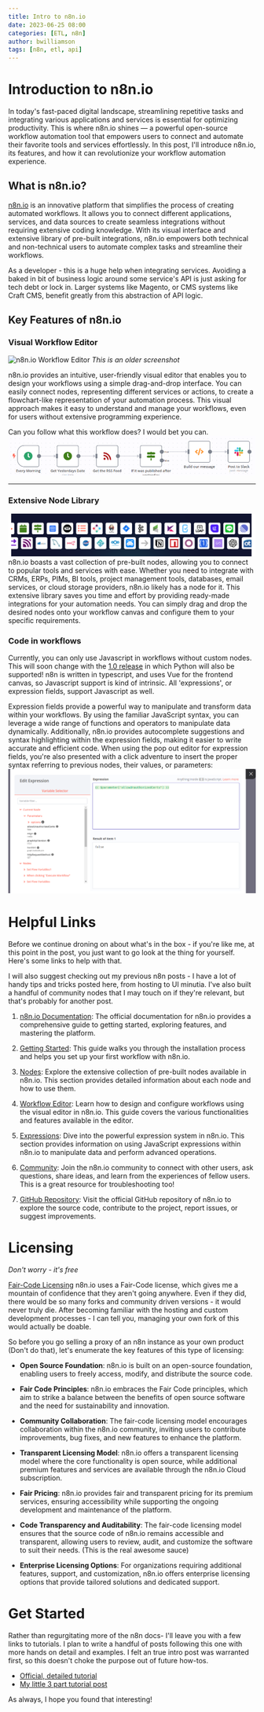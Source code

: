 ```yaml
---
title: Intro to n8n.io
date: 2023-06-25 08:00
categories: [ETL, n8n]
author: bwilliamson
tags: [n8n, etl, api]
---
```


# Introduction to n8n.io

In today's fast-paced digital landscape, streamlining repetitive tasks and integrating various applications and services is essential for optimizing productivity. This is where n8n.io shines — a powerful open-source workflow automation tool that empowers users to connect and automate their favorite tools and services effortlessly. In this post, I'll introduce n8n.io, its features, and how it can revolutionize your workflow automation experience.

## What is n8n.io?

[n8n.io](https://n8n.io) is an innovative platform that simplifies the process of creating automated workflows. It allows you to connect different applications, services, and data sources to create seamless integrations without requiring extensive coding knowledge. With its visual interface and extensive library of pre-built integrations, n8n.io empowers both technical and non-technical users to automate complex tasks and streamline their workflows.

As a developer - this is a huge help when integrating services. Avoiding a baked in bit of business logic around some service's API is just asking for tech debt or lock in. Larger systems like Magento, or CMS systems like Craft CMS, benefit greatly from this abstraction of API logic.

## Key Features of n8n.io

### Visual Workflow Editor

![n8n.io Workflow Editor](https://d33wubrfki0l68.cloudfront.net/7717e7fbad35ebd54428852c83b6ca2503efa88c/7a1ef/_images/courses/level-one/chapter-one/editor-ui.png)
*This is an older screenshot*

n8n.io provides an intuitive, user-friendly visual editor that enables you to design your workflows using a simple drag-and-drop interface. You can easily connect nodes, representing different services or actions, to create a flowchart-like representation of your automation process. This visual approach makes it easy to understand and manage your workflows, even for users without extensive programming experience.

Can you follow what this workflow does? I would bet you can.
![RSS feed n8n workflow example](<../assets/img/post images/etl/n8n/20230625/n8nexampleworkflowcanvas.png>)

---

### Extensive Node Library
![Integrations with n8n](<../assets/img/post images/etl/n8n/20230625/n8nnodelistpartial.png>)
n8n.io boasts a vast collection of pre-built nodes, allowing you to connect to popular tools and services with ease. Whether you need to integrate with CRMs, ERPs, PIMs, BI tools, project management tools, databases, email services, or cloud storage providers, n8n.io likely has a node for it. This extensive library saves you time and effort by providing ready-made integrations for your automation needs. You can simply drag and drop the desired nodes onto your workflow canvas and configure them to your specific requirements.

### Code in workflows

Currently, you can only use Javascript in workflows without custom nodes. This will soon change with the [1.0 release](https://docs.n8n.io/1-0-preview/) in which Python will also be supported! n8n is written in typescript, and uses Vue for the frontend canvas, so Javascript support is kind of intrinsic. All 'expressions', or expression fields, support Javascript as well.

Expression fields provide a powerful way to manipulate and transform data within your workflows. By using the familiar JavaScript syntax, you can leverage a wide range of functions and operators to manipulate data dynamically. Additionally, n8n.io provides autocomplete suggestions and syntax highlighting within the expression fields, making it easier to write accurate and efficient code. When using the pop out editor for expression fields, you're also presented with a click adventure to insert the proper syntax referring to previous nodes, their values, or parameters:
![n8n Expression editor](<../assets/img/post images/etl/n8n/20230625/expressioneditor.png>)

# Helpful Links

Before we continue droning on about what's in the box - if you're like me, at this point in the post, you just want to go look at the thing for yourself. Here's some links to help with that.

I will also suggest checking out my previous n8n posts - I have a lot of handy tips and tricks posted here, from hosting to UI minutia. I've also built a handful of community nodes that I may touch on if they're relevant, but that's probably for another post.

1. [n8n.io Documentation](https://docs.n8n.io/): The official documentation for n8n.io provides a comprehensive guide to getting started, exploring features, and mastering the platform.

2. [Getting Started](https://docs.n8n.io/try-it-out/quickstart/): This guide walks you through the installation process and helps you set up your first workflow with n8n.io.

3. [Nodes](https://docs.n8n.io/nodes): Explore the extensive collection of pre-built nodes available in n8n.io. This section provides detailed information about each node and how to use them.

4. [Workflow Editor](https://docs.n8n.io/workflows): Learn how to design and configure workflows using the visual editor in n8n.io. This guide covers the various functionalities and features available in the editor.

5. [Expressions](https://docs.n8n.io/code-examples/expressions/): Dive into the powerful expression system in n8n.io. This section provides information on using JavaScript expressions within n8n.io to manipulate data and perform advanced operations.

6. [Community](https://community.n8n.io/): Join the n8n.io community to connect with other users, ask questions, share ideas, and learn from the experiences of fellow users. This is a great resource for troubleshooting too!

7. [GitHub Repository](https://github.com/n8n-io/n8n): Visit the official GitHub repository of n8n.io to explore the source code, contribute to the project, report issues, or suggest improvements.

# Licensing
*Don't worry - it's free*

[Fair-Code Licensing](https://docs.n8n.io/choose-n8n/faircode-license/)
n8n.io uses a Fair-Code license, which gives me a mountain of confidence that they aren't going anywhere. Even if they did, there would be so many forks and community driven versions - it would never truly die. After becoming familiar with the hosting and custom development processes - I can tell you, managing your own fork of this would actually be doable.

So before you go selling a proxy of an n8n instance as your own product (Don't do that), let's enumerate the key features of this type of licensing:

- **Open Source Foundation**: n8n.io is built on an open-source foundation, enabling users to freely access, modify, and distribute the source code.

- **Fair Code Principles**: n8n.io embraces the Fair Code principles, which aim to strike a balance between the benefits of open source software and the need for sustainability and innovation.

- **Community Collaboration**: The fair-code licensing model encourages collaboration within the n8n.io community, inviting users to contribute improvements, bug fixes, and new features to enhance the platform.

- **Transparent Licensing Model**: n8n.io offers a transparent licensing model where the core functionality is open source, while additional premium features and services are available through the n8n.io Cloud subscription.

- **Fair Pricing**: n8n.io provides fair and transparent pricing for its premium services, ensuring accessibility while supporting the ongoing development and maintenance of the platform.

- **Code Transparency and Auditability**: The fair-code licensing model ensures that the source code of n8n.io remains accessible and transparent, allowing users to review, audit, and customize the software to suit their needs. (This is the real awesome sauce)

- **Enterprise Licensing Options**: For organizations requiring additional features, support, and customization, n8n.io offers enterprise licensing options that provide tailored solutions and dedicated support.

# Get Started

Rather than regurgitating more of the n8n docs- I'll leave you with a few links to tutorials. I plan to write a handful of posts following this one with more hands on detail and examples. I felt an true intro post was warranted first, so this doesn't choke the purpose out of future how-tos.

- [Official, detailed tutorial](https://docs.n8n.io/try-it-out/longer-introduction/)
- [My little 3 part tutorial post](https://www.weeumson.com/posts/n8n.io-Intro-videos/)

As always, I hope you found that interesting!

